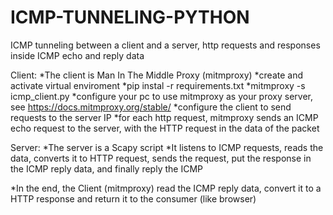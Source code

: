 # ICMP-TUNNELING-PYTHON
ICMP tunneling between a client and a server, http requests and responses inside ICMP echo and reply data

Client:
*The client is Man In The Middle Proxy (mitmproxy)
*create and activate virtual enviroment
*pip instal -r requirements.txt
*mitmproxy -s icmp_client.py
*configure your pc to use mitmproxy as your proxy server, see https://docs.mitmproxy.org/stable/
*configure the client to send requests to the server IP
*for each http request, mitmproxy sends an ICMP echo request to the server, with the HTTP request in the data of the packet

Server:
*The server is a Scapy script
*It listens to ICMP requests, reads the data, converts it to HTTP request, sends the request, put the response in the ICMP reply data, and finally reply the ICMP

*In the end, the Client (mitmproxy) read the ICMP reply data, convert it to a HTTP response and return it to the consumer (like browser)